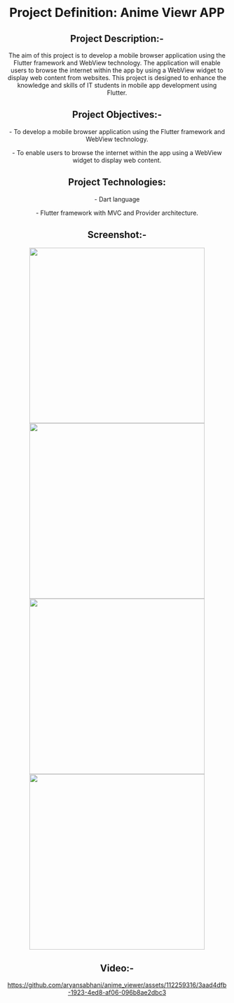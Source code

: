 <header>
  <h1>Project Definition: Anime Viewr APP</h1>

<h2>Project Description:-</h2>
<p>The aim of this project is to develop a mobile browser application using the Flutter framework
and WebView technology. The application will enable users to browse the internet within the app
by using a WebView widget to display web content from websites. This project is designed to
enhance the knowledge and skills of IT students in mobile app development using Flutter.</p>

<h2>Project Objectives:-</h2>
<p>- To develop a mobile browser application using the Flutter framework and WebView
technology.</p>
<p>- To enable users to browse the internet within the app using a WebView widget to display web
content.</p>

<h2>Project Technologies:</h2>
<p>- Dart language</p>
<p>- Flutter framework with MVC and Provider architecture.</p>

 <h2>Screenshot:-</h2>
<img src="https://github.com/aryansabhani/anime_viewer/assets/112259316/a2b3db17-c185-4a63-85b5-79a79b5aa5a5"  height="400">
<img src="https://github.com/aryansabhani/anime_viewer/assets/112259316/83768985-4362-49c0-a9bc-02487c4a469b"  height="400">
<img src="https://github.com/aryansabhani/anime_viewer/assets/112259316/9ae6533a-a780-44e1-93f2-50d91bb4816a"  height="400">
<img src="https://github.com/aryansabhani/anime_viewer/assets/112259316/aca52f16-0604-4590-b8de-f5c9b915c5c7"  height="400">

<h2>Video:-</h2>


https://github.com/aryansabhani/anime_viewer/assets/112259316/3aad4dfb-1923-4ed8-af06-096b8ae2dbc3

